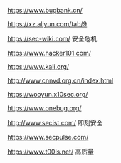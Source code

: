 https://www.bugbank.cn/

https://xz.aliyun.com/tab/9

https://sec-wiki.com/ 安全危机

https://www.hacker101.com/

https://www.kali.org/

http://www.cnnvd.org.cn/index.html

https://wooyun.x10sec.org/

https://www.onebug.org/

http://www.secist.com/ 即刻安全

https://www.secpulse.com/

https://www.t00ls.net/ 高质量